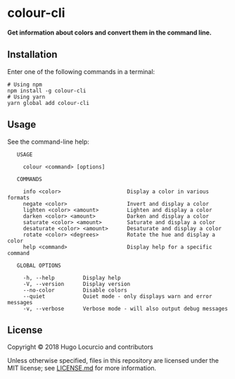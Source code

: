 # colour-cli

**Get information about colors and convert them in the command line.**

## Installation

Enter one of the following commands in a terminal:

```
# Using npm
npm install -g colour-cli
# Using yarn
yarn global add colour-cli
```

## Usage

See the command-line help:

```
   USAGE

     colour <command> [options]

   COMMANDS

     info <color>                     Display a color in various formats 
     negate <color>                   Invert and display a color         
     lighten <color> <amount>         Lighten and display a color        
     darken <color> <amount>          Darken and display a color         
     saturate <color> <amount>        Saturate and display a color       
     desaturate <color> <amount>      Desaturate and display a color     
     rotate <color> <degrees>         Rotate the hue and display a color 
     help <command>                   Display help for a specific command

   GLOBAL OPTIONS

     -h, --help         Display help                                      
     -V, --version      Display version                                   
     --no-color         Disable colors                                    
     --quiet            Quiet mode - only displays warn and error messages
     -v, --verbose      Verbose mode - will also output debug messages
```

## License

Copyright © 2018 Hugo Locurcio and contributors

Unless otherwise specified, files in this repository are licensed under
the MIT license; see [LICENSE.md](LICENSE.md) for more information.

